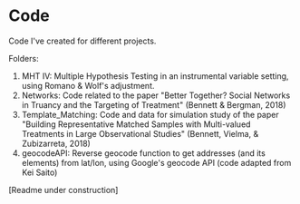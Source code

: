 # Code

Code I've created for different projects.

Folders:
1) MHT IV: Multiple Hypothesis Testing in an instrumental variable setting, using Romano & Wolf's adjustment.
2) Networks: Code related to the paper "Better Together? Social Networks in Truancy and the Targeting of
Treatment" (Bennett & Bergman, 2018)
3) Template_Matching: Code and data for simulation study of the paper "Building Representative Matched Samples with Multi-valued Treatments in Large Observational Studies" (Bennett, Vielma, & Zubizarreta, 2018)
4) geocodeAPI: Reverse geocode function to get addresses (and its elements) from lat/lon, using Google's geocode API (code adapted from Kei Saito)

[Readme under construction]
